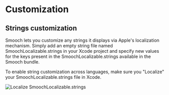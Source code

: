 # Customization

## Strings customization

Smooch lets you customize any strings it displays via Apple's localization mechanism.
Simply add an empty string file named SmoochLocalizable.strings in your Xcode project and specify new values for the keys present in the SmoochLocalizable.strings available in the Smooch bundle.

To enable string customization across languages, make sure you "Localize" your SmoochLocalizable.strings file in Xcode.

![Localize SmoochLocalizable.strings](/images/localize.png)